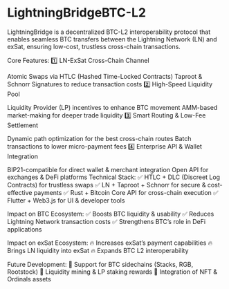 # LightningBridgeBTC-L2
LightningBridge is a decentralized BTC-L2 interoperability protocol that enables seamless BTC transfers between the Lightning Network (LN) and exSat, ensuring low-cost, trustless cross-chain transactions.

Core Features:
1️⃣ LN-ExSat Cross-Chain Channel

Atomic Swaps via HTLC (Hashed Time-Locked Contracts)
Taproot & Schnorr Signatures to reduce transaction costs
2️⃣ High-Speed Liquidity Pool

Liquidity Provider (LP) incentives to enhance BTC movement
AMM-based market-making for deeper trade liquidity
3️⃣ Smart Routing & Low-Fee Settlement

Dynamic path optimization for the best cross-chain routes
Batch transactions to lower micro-payment fees
4️⃣ Enterprise API & Wallet Integration

BIP21-compatible for direct wallet & merchant integration
Open API for exchanges & DeFi platforms
Technical Stack:
✅ HTLC + DLC (Discreet Log Contracts) for trustless swaps
✅ LN + Taproot + Schnorr for secure & cost-effective payments
✅ Rust + Bitcoin Core API for cross-chain execution
✅ Flutter + Web3.js for UI & developer tools

Impact on BTC Ecosystem:
✅ Boosts BTC liquidity & usability
✅ Reduces Lightning Network transaction costs
✅ Strengthens BTC’s role in DeFi applications

Impact on exSat Ecosystem:
🔥 Increases exSat’s payment capabilities
🔥 Brings LN liquidity into exSat
🔥 Expands BTC L2 interoperability

Future Development:
📌 Support for BTC sidechains (Stacks, RGB, Rootstock)
📌 Liquidity mining & LP staking rewards
📌 Integration of NFT & Ordinals assets
